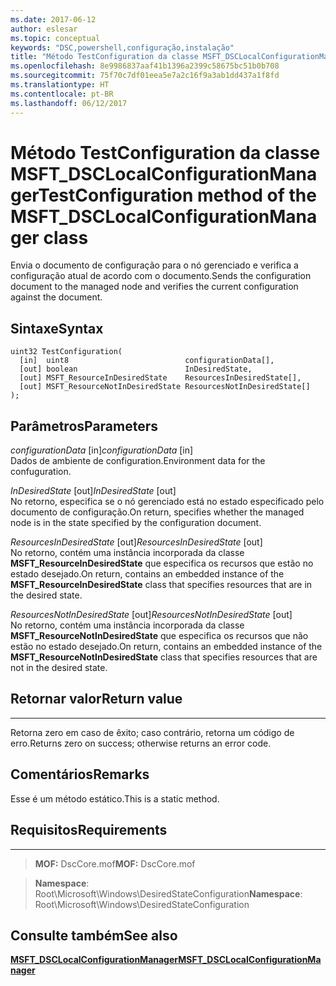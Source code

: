 ```yaml
---
ms.date: 2017-06-12
author: eslesar
ms.topic: conceptual
keywords: "DSC,powershell,configuração,instalação"
title: "Método TestConfiguration da classe MSFT_DSCLocalConfigurationManager"
ms.openlocfilehash: 8e9986837aaf41b1396a2399c58675bc51b0b708
ms.sourcegitcommit: 75f70c7df01eea5e7a2c16f9a3ab1dd437a1f8fd
ms.translationtype: HT
ms.contentlocale: pt-BR
ms.lasthandoff: 06/12/2017
---
```

# <a name="testconfiguration-method-of-the-msftdsclocalconfigurationmanager-class"></a><span data-ttu-id="40fa1-103">Método TestConfiguration da classe MSFT_DSCLocalConfigurationManager</span><span class="sxs-lookup"><span data-stu-id="40fa1-103">TestConfiguration method of the MSFT_DSCLocalConfigurationManager class</span></span>

<span data-ttu-id="40fa1-104">Envia o documento de configuração para o nó gerenciado e verifica a configuração atual de acordo com o documento.</span><span class="sxs-lookup"><span data-stu-id="40fa1-104">Sends the configuration document to the managed node and verifies the current configuration against the document.</span></span>

<a name="syntax"></a><span data-ttu-id="40fa1-105">Sintaxe</span><span class="sxs-lookup"><span data-stu-id="40fa1-105">Syntax</span></span>
------

```mof
uint32 TestConfiguration(
  [in]  uint8                          configurationData[],
  [out] boolean                        InDesiredState,
  [out] MSFT_ResourceInDesiredState    ResourcesInDesiredState[],
  [out] MSFT_ResourceNotInDesiredState ResourcesNotInDesiredState[]
);
```

<a name="parameters"></a><span data-ttu-id="40fa1-106">Parâmetros</span><span class="sxs-lookup"><span data-stu-id="40fa1-106">Parameters</span></span>
----------

<span data-ttu-id="40fa1-107">*configurationData* \[in\]</span><span class="sxs-lookup"><span data-stu-id="40fa1-107">*configurationData* \[in\]</span></span>  
<span data-ttu-id="40fa1-108">Dados de ambiente de configuration.</span><span class="sxs-lookup"><span data-stu-id="40fa1-108">Environment data for the confuguration.</span></span>

<span data-ttu-id="40fa1-109">*InDesiredState* \[out\]</span><span class="sxs-lookup"><span data-stu-id="40fa1-109">*InDesiredState* \[out\]</span></span>  
<span data-ttu-id="40fa1-110">No retorno, especifica se o nó gerenciado está no estado especificado pelo documento de configuração.</span><span class="sxs-lookup"><span data-stu-id="40fa1-110">On return, specifies whether the managed node is in the state specified by the configuration document.</span></span>

<span data-ttu-id="40fa1-111">*ResourcesInDesiredState* \[out\]</span><span class="sxs-lookup"><span data-stu-id="40fa1-111">*ResourcesInDesiredState* \[out\]</span></span>  
<span data-ttu-id="40fa1-112">No retorno, contém uma instância incorporada da classe **MSFT_ResourceInDesiredState** que especifica os recursos que estão no estado desejado.</span><span class="sxs-lookup"><span data-stu-id="40fa1-112">On return, contains an embedded instance of the **MSFT_ResourceInDesiredState** class that specifies resources that are in the desired state.</span></span>

<span data-ttu-id="40fa1-113">*ResourcesNotInDesiredState* \[out\]</span><span class="sxs-lookup"><span data-stu-id="40fa1-113">*ResourcesNotInDesiredState* \[out\]</span></span>  
<span data-ttu-id="40fa1-114">No retorno, contém uma instância incorporada da classe **MSFT_ResourceNotInDesiredState** que especifica os recursos que não estão no estado desejado.</span><span class="sxs-lookup"><span data-stu-id="40fa1-114">On return, contains an embedded instance of the **MSFT_ResourceNotInDesiredState** class that specifies resources that are not in the desired state.</span></span>

## <a name="return-value"></a><span data-ttu-id="40fa1-115">Retornar valor</span><span class="sxs-lookup"><span data-stu-id="40fa1-115">Return value</span></span>
------------

<span data-ttu-id="40fa1-116">Retorna zero em caso de êxito; caso contrário, retorna um código de erro.</span><span class="sxs-lookup"><span data-stu-id="40fa1-116">Returns zero on success; otherwise returns an error code.</span></span>

## <a name="remarks"></a><span data-ttu-id="40fa1-117">Comentários</span><span class="sxs-lookup"><span data-stu-id="40fa1-117">Remarks</span></span>

<span data-ttu-id="40fa1-118">Esse é um método estático.</span><span class="sxs-lookup"><span data-stu-id="40fa1-118">This is a static method.</span></span>

## <a name="requirements"></a><span data-ttu-id="40fa1-119">Requisitos</span><span class="sxs-lookup"><span data-stu-id="40fa1-119">Requirements</span></span>
------------
><span data-ttu-id="40fa1-120">**MOF:** DscCore.mof</span><span class="sxs-lookup"><span data-stu-id="40fa1-120">**MOF:** DscCore.mof</span></span>

><span data-ttu-id="40fa1-121">**Namespace**: Root\Microsoft\Windows\DesiredStateConfiguration</span><span class="sxs-lookup"><span data-stu-id="40fa1-121">**Namespace**: Root\Microsoft\Windows\DesiredStateConfiguration</span></span>


## <a name="see-also"></a><span data-ttu-id="40fa1-122">Consulte também</span><span class="sxs-lookup"><span data-stu-id="40fa1-122">See also</span></span>


[<span data-ttu-id="40fa1-123">**MSFT_DSCLocalConfigurationManager**</span><span class="sxs-lookup"><span data-stu-id="40fa1-123">**MSFT_DSCLocalConfigurationManager**</span></span>](msft-dsclocalconfigurationmanager.md)


 

 



